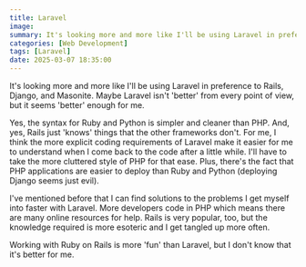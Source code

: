 ```yaml
---
title: Laravel
image:
summary: It's looking more and more like I'll be using Laravel in preference to Rails, Django, and Masonite. Maybe Laravel isn't 'better' from every point of view, but it seems 'better' enough for me.
categories: [Web Development]
tags: [Laravel]
date: 2025-03-07 18:35:00
---
```


It's looking more and more like I'll be using Laravel in preference to Rails, Django, and Masonite. Maybe Laravel isn't 'better' from every point of view, but it seems 'better' enough for me.

<!--more-->

Yes, the syntax for Ruby and Python is simpler and cleaner than PHP. And, yes, Rails just 'knows' things that the other frameworks don't. For me, I think the more explicit coding requirements of Laravel make it easier for me to understand when I come back to the code after a little while. I'll have to take the more cluttered style of PHP for that ease. Plus, there's the fact that PHP applications are easier to deploy than Ruby and Python (deploying Django seems just evil).

I've mentioned before that I can find solutions to the problems I get myself into faster with Laravel. More developers code in PHP which means there are many online resources for help. Rails is very popular, too, but the knowledge required is more esoteric and I get tangled up more often.

Working with Ruby on Rails is more 'fun' than Laravel, but I don't know that it's better for me.
